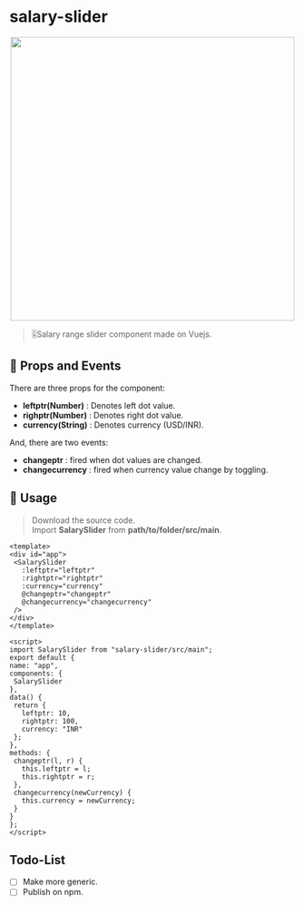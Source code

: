 # salary-slider

<p align="center">
<img src="https://user-images.githubusercontent.com/42354803/69659256-d22b7b00-10a3-11ea-8718-23b9a9a37ceb.gif" width="500"/>
</p>

>🎚Salary range slider component made on Vuejs.

## 🎯 Props and Events
There are three props for the component: 
  * **leftptr(Number)**  : Denotes left dot value.
  * **righptr(Number)**  : Denotes right dot value.
  * **currency(String)** : Denotes currency (USD/INR).
  
  And, there are two events:
  * **changeptr**       : fired when dot values are changed.
  * **changecurrency**  : fired when currency value change by toggling.

## 🚀 Usage
   > Download the source code. <br>
   > Import **SalarySlider** from **path/to/folder/src/main**.
   
   ```vue
  <template>
  <div id="app">
    <SalarySlider
      :leftptr="leftptr"
      :rightptr="rightptr"
      :currency="currency"
      @changeptr="changeptr"
      @changecurrency="changecurrency"
    />
  </div>
</template>

<script>
import SalarySlider from "salary-slider/src/main";
export default {
  name: "app",
  components: {
    SalarySlider
  },
  data() {
    return {
      leftptr: 10,
      rightptr: 100,
      currency: "INR"
    };
  },
  methods: {
    changeptr(l, r) {
      this.leftptr = l;
      this.rightptr = r;
    },
    changecurrency(newCurrency) {
      this.currency = newCurrency;
    }
  }
};
</script>
  ```

## Todo-List
- [ ] Make more generic.
- [ ] Publish on npm.
